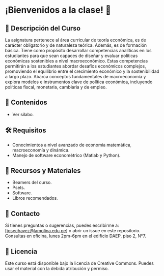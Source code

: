# **¡Bienvenidos a la clase!** 👋

## 📌 Descripción del Curso
La asignatura pertenece al área curricular de teoría económica, es de carácter obligatorio y de naturaleza teórica. Además, es de formación básica. Tiene como propósito desarrollar competencias analíticas en los estudiantes para que sean capaces de diseñar y evaluar políticas económicas sostenibles a nivel macroeconómico. Estas competencias permitirán a los estudiantes abordar desafíos económicos complejos, promoviendo el equilibrio entre el crecimiento económico y la sostenibilidad a largo plazo. Abarca conceptos fundamentales de macroeconomía y explora modelos e instrumentos clave de política económica, incluyendo políticas fiscal, monetaria, cambiaria y de empleo.

## 📖 Contenidos
- Ver sílabo.

## 🛠 Requisitos
- Conocimientos a nivel avanzado de economía matemática, macroeconomía y dinámica.
- Manejo de software econométrico (Matlab y Python).

## 📂 Recursos y Materiales
- Beamers del curso.
- Psets.
- Software.
- Libros recomendados.

## 📩 Contacto
Si tienes preguntas o sugerencias, puedes escribirme a: [josechavez@lamolina.edu.pe] o abrir un issue en este repositorio. Consultas en oficina, lunes 2pm-6pm en el edificio DAEP, piso 2, N°7.

## 📜 Licencia
Este curso está disponible bajo la licencia de Creative Commons. Puedes usar el material con la debida atribución y permiso.
